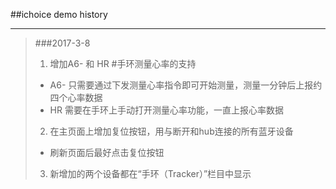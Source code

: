 ##ichoice demo history
***
>###2017-3-8 
> 1. 增加A6- 和 HR #手环测量心率的支持
> - A6- 只需要通过下发测量心率指令即可开始测量，测量一分钟后上报约四个心率数据 
> - HR 需要在手环上手动打开测量心率功能，一直上报心率数据
>2. 在主页面上增加复位按钮，用与断开和hub连接的所有蓝牙设备
>- 刷新页面后最好点击复位按钮
>3. 新增加的两个设备都在“手环（Tracker）”栏目中显示